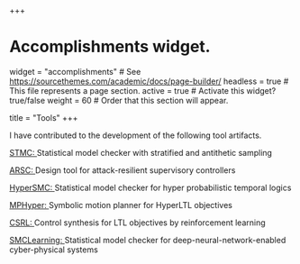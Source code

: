 +++
# Accomplishments widget.
widget = "accomplishments"  # See https://sourcethemes.com/academic/docs/page-builder/
headless = true  # This file represents a page section.
active = true  # Activate this widget? true/false
weight = 60  # Order that this section will appear.

title = "Tools"
+++

I have contributed to the development of the following tool artifacts.

<p>
<a href=https://nima-roohi.github.io/STMC/#/>
STMC: 
</a>
Statistical model checker with stratified and antithetic sampling
</p>


<p>
<a href=https://gitlab.oit.duke.edu/cpsl/arsc>
ARSC: 
</a>
Design tool for attack-resilient supervisory controllers
</p>


<p>
<a href=https://gitlab.oit.duke.edu/cpsl/hypersmc>
HyperSMC: 
</a>
Statistical model checker for hyper probabilistic temporal logics
</p>


<p>
<a href=https://gitlab.oit.duke.edu/cpsl/mphyper>
MPHyper: 
</a>
Symbolic motion planner for HyperLTL objectives
</p>


<p>
<a href=https://gitlab.oit.duke.edu/cpsl/csrl>
CSRL: 
</a>
Control synthesis for LTL objectives by reinforcement learning
</p>

<p>
<a href=https://gitlab.oit.duke.edu/cpsl/smclearning>
SMCLearning: 
</a>
Statistical model checker for deep-neural-network-enabled cyber-physical systems
</p>